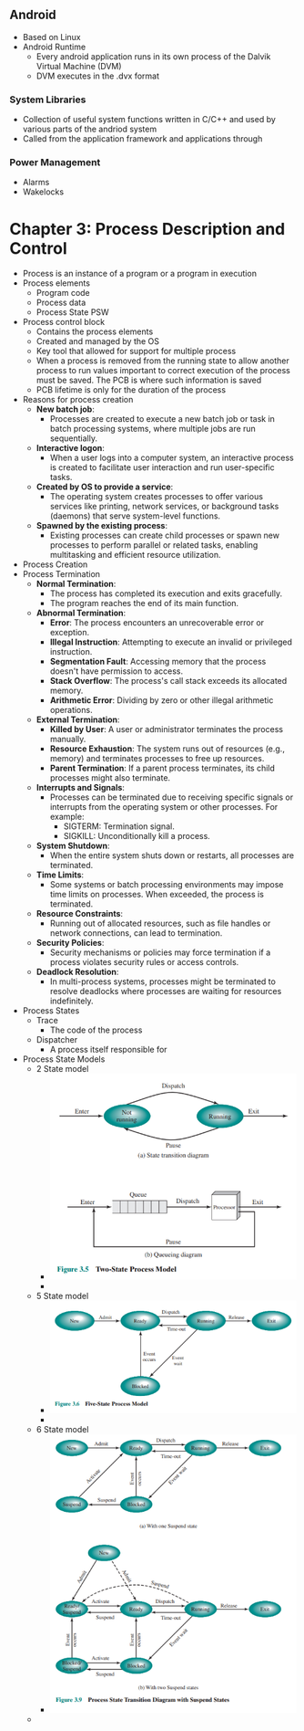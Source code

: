 ## Android
- Based on Linux
- Android Runtime
	- Every android application runs in its own process of the Dalvik Virtual Machine (DVM)
	- DVM executes in the .dvx format
### System Libraries 
- Collection of useful system functions written in C/C++ and used by various parts of the andriod system
- Called from the application framework and applications through 

### Power Management
- Alarms
- Wakelocks

# Chapter 3: Process Description and Control
- Process is an instance of a program or a program in execution
- Process elements
	- Program code
	- Process data
	- Process State PSW
- Process control block
	- Contains the process elements
	- Created and managed by the OS
	- Key tool that allowed for support for multiple process
	- When a process is removed from the running state to allow another process to run values important to correct execution of the process must be saved. The PCB is where such information is saved
	- PCB lifetime is only for the duration of the process
- Reasons for process creation
	- **New batch job**: 
		- Processes are created to execute a new batch job or task in batch processing systems, where multiple jobs are run sequentially.
	- **Interactive logon**: 
		- When a user logs into a computer system, an interactive process is created to facilitate user interaction and run user-specific tasks.
	- **Created by OS to provide a service**: 
		- The operating system creates processes to offer various services like printing, network services, or background tasks (daemons) that serve system-level functions.
	- **Spawned by the existing process**: 
		- Existing processes can create child processes or spawn new processes to perform parallel or related tasks, enabling multitasking and efficient resource utilization.
- Process Creation
- Process Termination
	- **Normal Termination**:
	    - The process has completed its execution and exits gracefully.
	    - The program reaches the end of its main function.
	- **Abnormal Termination**:
	    - **Error**: The process encounters an unrecoverable error or exception.
	    - **Illegal Instruction**: Attempting to execute an invalid or privileged instruction.
	    - **Segmentation Fault**: Accessing memory that the process doesn't have permission to access.
	    - **Stack Overflow**: The process's call stack exceeds its allocated memory.
	    - **Arithmetic Error**: Dividing by zero or other illegal arithmetic operations.
	- **External Termination**:
	    - **Killed by User**: A user or administrator terminates the process manually.
	    - **Resource Exhaustion**: The system runs out of resources (e.g., memory) and terminates processes to free up resources.
	    - **Parent Termination**: If a parent process terminates, its child processes might also terminate.
	- **Interrupts and Signals**:
	    - Processes can be terminated due to receiving specific signals or interrupts from the operating system or other processes. For example:
	        - SIGTERM: Termination signal.
	        - SIGKILL: Unconditionally kill a process.
	- **System Shutdown**:
	    - When the entire system shuts down or restarts, all processes are terminated.
	- **Time Limits**:
	    - Some systems or batch processing environments may impose time limits on processes. When exceeded, the process is terminated.
	- **Resource Constraints**:
	    - Running out of allocated resources, such as file handles or network connections, can lead to termination.
	- **Security Policies**:
	    - Security mechanisms or policies may force termination if a process violates security rules or access controls.
	- **Deadlock Resolution**:
	    - In multi-process systems, processes might be terminated to resolve deadlocks where processes are waiting for resources indefinitely.
- Process States
	- Trace
		- The code of the process
	- Dispatcher
		- A process itself responsible for 
- Process State Models
	- 2 State model
		- ![](Pasted%20image%2020230912151828.png)
		- 
	- 5 State model 
		- ![](Pasted%20image%2020230912151924.png)
		- 
	- 6 State model
		- ![](Pasted%20image%2020230912152003.png)
	- 